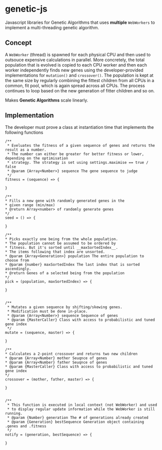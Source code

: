 # genetic-js

Javascript libraries for Genetic Algorithms that uses **multiple** ```WebWorkers``` to implement a multi-threading
genetic algorithm.

## Concept
A ```WebWorker``` (thread) is spawned for each physical CPU and then used to outsouce expensive calculations in parallel.
More concretely, the total population that is evolved is copied to each CPU worker and then each worker independently finds
new genes using the developer-provided implementations for  ```mutation()``` and ```crossover()```. The population is kept at
the same size by regularly combining the fittest children from all CPUs in a common, fit pool, which is again spread across
all CPUs. The process continues to loop based on the new generation of fitter children and so on.

Makes **Genetic Algorithms** scale linearly.

## Implementation
The developer must prove a class at instantiation time that implements the following functions

```
/**
 * Eveluates the fitness of a given sequence of genes and returns the result as a number.
 * The number can either be greater for better fitness or lower, depending on the optimisation
 * strategy. The strategy is set using settings.maximise == true / false
 * @param {Array<Number>} sequence The gene sequence to judge
 */
fitness = (sequence) => {

}

/**
* Fills a new gene with randomly generated genes in the
* given range (min/max)
* @return Array<number> of randomly generate genes
*/
seed = () => {

}

/**
* Picks exactly one being from the whole population.
* The population cannot be assumed to be ordered by
* fitness. But it's sorted until __maxSortedIndex__.
* The items following that index are unsorted.
* @param {Array<Generation>} population The entire population to choose from
* @param {number} maxSortedIndex The last index that is sorted ascendingly.
* @return Genes of a selected being from the population
*/
pick = (population, maxSortedIndex) => {

}


/**
 * Mutates a given sequence by shifting/skewing genes.
 * Modification must be done in-place.
 * @param {Array<Number>} sequence Sequence of genes
 * @param {MasterCaller} Class with access to probabilistic and tuned gene index
 */
mutate = (sequence, master) => {

}

/**
* Calculates a 2-point crossover and returns two new children
* @param {Array<Number} mother Seuqnce of genes
* @param {Array<Number} father Seuqnce of genes
* @param {MasterCaller} Class with access to probabilistic and tuned gene index
*/
crossover = (mother, father, master) => {

}


/**
 * This function is executed in local context (not WebWorker) and used
 * to display regular update information while the WebWorker is still running.
 * @param {Number} generation The # of generations already created
 * @param {Generation} bestSequence Generation object containing .genes and .fitness  
 */
notify = (generation, bestSequence) => {
  
}
```
